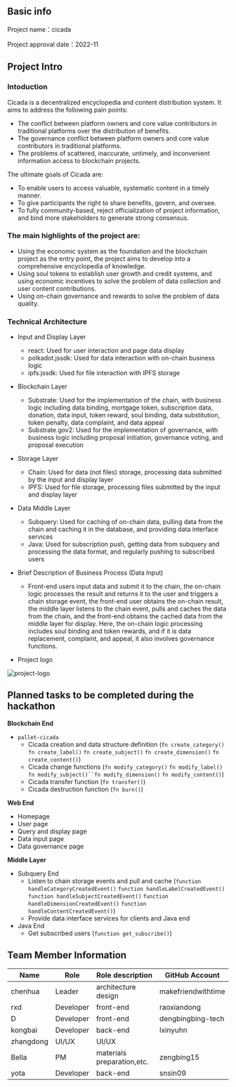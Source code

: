 ## Basic info

Project name：cicada

Project approval date：2022-11

## Project Intro

### Intoduction
Cicada is a decentralized encyclopedia and content distribution system. It aims to address the following pain points:

- The conflict between platform owners and core value contributors in traditional platforms over the distribution of benefits.
- The governance conflict between platform owners and core value contributors in traditional platforms.
- The problems of scattered, inaccurate, untimely, and inconvenient information access to blockchain projects.

The ultimate goals of Cicada are:
- To enable users to access valuable, systematic content in a timely manner.
- To give participants the right to share benefits, govern, and oversee.
- To fully community-based, reject officialization of project information, and bind more stakeholders to generate strong consensus.

### The main highlights of the project are:

 * Using the economic system as the foundation and the blockchain project as the entry point, the project aims to develop into a comprehensive encyclopedia of knowledge.
 * Using soul tokens to establish user growth and credit systems, and using economic incentives to solve the problem of data collection and user content contributions.
 * Using on-chain governance and rewards to solve the problem of data quality.

### Technical Architecture

* Input and Display Layer

  * react: Used for user interaction and page data display
  * polkadot.jssdk: Used for data interaction with on-chain business logic
  * ipfs.jssdk: Used for file interaction with IPFS storage
* Blockchain Layer

  * Substrate: Used for the implementation of the chain, with business logic including data binding, mortgage token, subscription data, donation, data input, token reward, soul binding, data substitution, token penalty, data complaint, and data appeal
  * Substrate.gov2: Used for the implementation of governance, with business logic including proposal initiation, governance voting, and proposal execution
* Storage Layer

  * Chain: Used for data (not files) storage, processing data submitted by the input and display layer
  * IPFS: Used for file storage, processing files submitted by the input and display layer
* Data Middle Layer

  * Subquery: Used for caching of on-chain data, pulling data from the chain and caching it in the database, and providing data interface services
  * Java: Used for subscription push, getting data from subquery and processing the data format, and regularly pushing to subscribed users
* Brief Description of Business Process (Data Input)
  * Front-end users input data and submit it to the chain, the on-chain logic processes the result and returns it to the user and triggers a chain storage event, the front-end user obtains the on-chain result, the middle layer listens to the chain event, pulls and caches the data from the chain, and the front-end obtains the cached data from the middle layer for display. Here, the on-chain logic processing includes soul binding and token rewards, and if it is data replacement, complaint, and appeal, it also involves governance functions.

- Project logo

![project-logo](https://user-images.githubusercontent.com/40650475/206896925-6228d89f-31f2-4226-aa0b-82a29f71aa83.png)


## Planned tasks to be completed during the hackathon


**Blockchain End**

* `pallet-cicada`
  * Cicada creation and data structure definition (`fn create_category()` `fn create_label()` `fn create_subject()` `fn create_dimension()` `fn create_content()`)
  * Cicada change functions (`fn modify_category()` `fn modify_label()` `fn modify_subject()``fn modify_dimension()` `fn modify_content()`)
  * Cicada transfer function (`fn transfer()`)
  * Cicada destruction function (`fn burn()`)

**Web End**

 * Homepage
 * User page
 * Query and display page
 * Data input page
 * Data governance page

**Middle Layer**

* Subquery End
  * Listen to chain storage events and pull and cache (`function handleCategoryCreatedEvent()` `function handleLabelCreatedEvent()` `function handleSubjectCreatedEvent()` `function handleDimensionCreatedEvent()` `function handleContentCreatedEvent()`)
  * Provide data interface services for clients and Java end
* Java End
  * Get subscribed users (`function get_subscribe()`)


## Team Member Information

| Name | Role | Role description | GitHub Account 
|------|------|--------|--------|
| chenhua | Leader | architecture design |makefriendwithtime
| rxd | Developer | front-end |raoxiandong
| D | Developer | front-end |dengbingbing-tech
| kongbai | Developer | back-end |lxinyuhn
|zhangdong | UI/UX | UI/UX |
|Bella | PM | materials preparation,etc. |zengbing15
| yota | Developer | back-end |snsin09

